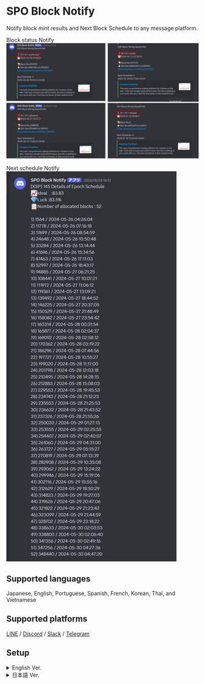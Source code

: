 # SPO Block Notify

Notify block mint results and Next Block Schedule to any message platform.

Block status Notify
![](./img/blocks-status.jpg)

Next schedule Notify
![](/img/blocks-Schedule.jpg)

## Supported languages
Japanese, English, Portuguese, Spanish, French, Korean, Thai, and Vietnamese

## Supported platforms
[LINE](https://notify-bot.line.me/ja/) / [Discord](https://support.discord.com/hc/en-us/articles/228383668-Intro-to-Webhooks) / [Slack](https://api.slack.com/messaging/webhooks) / [Telegram](https://core.telegram.org/bots/api)

## Setup

<details>

<summary>English Ver.</summary>

### 0.Prerequisites
- It is necessary to set up cncli.sh developed by the guild operator in advance.
[https://cardano-community.github.io/guild-operators/Scripts/cncli/](https://cardano-community.github.io/guild-operators/Scripts/cncli/)

- This program must be installed on the server where cncli.sh and the accompanying CNCLI blocklog are set up.

### 1.Install Dependent Programs

Update OS Packages
```bash
sudo apt update && sudo apt upgrade -y
```

Check python version
```bash
python3 -V
```
> Python 3.10 over

If you have Python 3.9 or lower, please use this tool to update.
```
cd
wget https://raw.githubusercontent.com/btbf/spojapanguild/master/scripts/pythonUpdate.sh
chmod +x pythonUpdate.sh
./pythonUpdate.sh
```

Install dependencies
```bash
sudo apt install -y build-essential libssl-dev libffi-dev python3-dev python3-pip python3-testresources
```
```bash
pip3 install watchdog pytz python-dateutil requests discordwebhook slackweb i18nice
```

**Download the executable script and configuration file**

```bash
bn_release="$(curl -s https://api.github.com/repos/btbf/block-notify/releases/latest | jq -r '.tag_name')"
wget https://github.com/btbf/block-notify/archive/refs/tags/${bn_release}.tar.gz -P $NODE_HOME/scripts
cd $NODE_HOME/scripts
tar zxvf ${bn_release}.tar.gz block-notify-${bn_release}/block_notify.py block-notify-${bn_release}/config.ini block-notify-${bn_release}/i18n/ 
mv block-notify-${bn_release} block-notify
rm ${bn_release}.tar.gz
```

### How to use

Editing Configuration Files

```
cd block-notify
nano config.ini
```

| item      | Valus      | usage                          |
| ----------- |---------| ------------------------------------ |
| `pool_ticker`      | ex.) SJG | pool ticker name  |
| `notify_language` | english:`en`<br>japanese:`ja`<br>Portuguese:`pt`<br>French:`fr`<br>Spanish:`es` | notification language |
| `notify_timezone`   | Asia/Tokyo<br>[Timezone List](https://gist.github.com/heyalexej/8bf688fd67d7199be4a1682b3eec7568) | Specify your[Timezone](https://gist.github.com/heyalexej/8bf688fd67d7199be4a1682b3eec7568) |
| `notify_platform`   | `Line`<br>`Discord`<br>`Slack`<br>`Telegram` | Specify the platform to be notified<br> (Multiple designations are invalid.) |
| `notify_level`   |All:`All`<br>Other Confirm:`ExceptCofirm`<br>Only Miss:`OnlyMissed`  | Set notification level |
| `nextepoch_leader_date`   |Only Summary:`SummaryOnly`<br>Summary and date:`SummaryDate` | Notification of next epoch schedule date/time<br>If you do not want the list of next epoch schedule dates to flow to notifications, please include `SummaryOnly`. |
| `line_notify_token`     |Line notify token id | Enter Line Notify token |
| `discord_webhook_url`   |discord_webhook_url | Enter discord_webhook_url |
| `slack_webhook_url`   |slack web hookurl| Enter slack web hookurl |
| `telegram_token`   |Telegram API Token | Enter Telegram API Token |
| `telegram_id`   |Telegram Chat id| Enter Telegram Chat id |
| `node_home` |ex.)`/home/usr/cnode`| Enter 'node_home' Directory Path |
| `guild_db_dir` |ex.)`%(node_home)s/guild-db/blocklog/`| Enter the path to guild-db<br>Do not change `%(node_home)s` as it is a variable |
| `shelley_genesis` |ex.)`%(node_home)s/files/shelley-genesis.json`| Enter the file path for shelley_genesis<br>Do not change `%(node_home)s` as it is a variable |
| `byron_genesis` |ex.)`%(node_home)s/files/byron-genesis.json`| Enter the file path for byron_genesis<br>Do not change `%(node_home)s` as it is a variable |


### **Configure the service file**

```bash
cat > $NODE_HOME/service/cnode-blocknotify.service << EOF 
# file: /etc/systemd/system/cnode-blocknotify.service

[Unit]
Description=Cardano Node - SPO Blocknotify
BindsTo=cnode-cncli-sync.service
After=cnode-cncli-sync.service

[Service]
Type=simple
User=$(whoami)
WorkingDirectory=${NODE_HOME}/scripts/block-notify
ExecStart=/bin/bash -c 'cd ${NODE_HOME}/scripts/block-notify/ && python3 -u block_notify.py'
Restart=on-failure
StandardOutput=syslog
StandardError=syslog
SyslogIdentifier=cnode-blocknotify

[Install]
WantedBy=cnode-cncli-sync.service
EOF
```

```
sudo cp $NODE_HOME/service/cnode-blocknotify.service /etc/systemd/system/cnode-blocknotify.service
```

```
sudo chmod 644 /etc/systemd/system/cnode-blocknotify.service
sudo systemctl daemon-reload
sudo systemctl enable cnode-blocknotify.service
```

Activate SPO BlockNotify
```
sudo systemctl start cnode-blocknotify.service
```

Add an alias for checking logs to the environment variable
```
echo alias blocknotify='"journalctl --no-hostname -u cnode-blocknotify -f"' >> $HOME/.bashrc
```

Environment variable reloading
```
source $HOME/.bashrc
```

Startup Confirmation
```
blocknotify
```

The following indications are fine.
> [xxx] SPO Block Notify has been started.

</details>

<details>

<summary>日本語 Ver.</summary>

### 0.前提条件

- 事前にギルドオペレータが開発したcncli.shのセットアップが必要です。
[https://cardano-community.github.io/guild-operators/Scripts/cncli/](https://cardano-community.github.io/guild-operators/Scripts/cncli/)

- このプログラムはcncli.shと付随するCNCLI blocklogがセットアップされたサーバーへインストールする必要があります。

- SPO JAPAN GUILDマニュアルを使用している場合は、こちらの[セットアップガイド](https://docs.spojapanguild.net/setup/11-blocknotify-setup/)をご参照ください。

### 1.依存プログラムをインストールする**

**Python環境をセットアップする**

パッケージを更新する
```bash
sudo apt update && sudo apt upgrade -y
```

pythonバージョンを確認する
```bash
python3 -V
```
> Python 3.10以上

Python 3.9以下の場合こちらのツールでアップデートしてください
```
cd
wget https://raw.githubusercontent.com/btbf/spojapanguild/master/scripts/pythonUpdate.sh
chmod +x pythonUpdate.sh
./pythonUpdate.sh
```

依存関係をインストールする
```bash
sudo apt install -y build-essential libssl-dev libffi-dev python3-dev python3-pip python3-testresources
```
```bash
pip3 install watchdog pytz python-dateutil requests discordwebhook slackweb i18nice
```

**実行スクリプトと設定ファイルをダウンロードする**

```bash
bn_release="$(curl -s https://api.github.com/repos/btbf/block-notify/releases/latest | jq -r '.tag_name')"
wget https://github.com/btbf/block-notify/archive/refs/tags/${bn_release}.tar.gz -P $NODE_HOME/scripts
cd $NODE_HOME/scripts
tar zxvf ${bn_release}.tar.gz block-notify-${bn_release}/block_notify.py block-notify-${bn_release}/config.ini block-notify-${bn_release}/i18n/ 
mv block-notify-${bn_release} block-notify
rm ${bn_release}.tar.gz
```

### 使い方

設定ファイルの編集

```
cd block-notify
nano config.ini
```

| 項目      | 値      | 使用用途                          |
| ----------- |---------| ------------------------------------ |
| `pool_ticker`      | ex.) SJG | プールティッカー名を入力する  |
| `notify_language` | 英語:`en`<br>日本語:`ja`<br>ポルトガル語:`pt`<br>フランス語:`fr`<br>スペイン語:`es`| 通知言語を入力する |
| `notify_timezone`   | Asia/Tokyo<br>[タイムゾーン一覧](https://gist.github.com/heyalexej/8bf688fd67d7199be4a1682b3eec7568) | お住いの[タイムゾーン](https://gist.github.com/heyalexej/8bf688fd67d7199be4a1682b3eec7568)を指定する |
| `notify_platform`   | `Line`<br>`Discord`<br>`Slack`<br>`Telegram` | 通知先プラットフォームを指定する<br> (複数指定は無効) |
| `notify_level`   |全て:`All`<br>Confirm以外:`ExceptCofirm`<br>Missのみ:`OnlyMissed`  | 通知基準を設定する |
| `nextepoch_leader_date`   |概要のみ:`SummaryOnly`<br>概要と日付:`SummaryDate` | 次エポックスケジュール日時の通知有無<br>次エポックスケジュール日付一覧を通知に流したくない場合は`SummaryOnly`を記載してください |
| `line_notify_token`     |[LINE設定の(8)](#__tabbed_1_1)で発行したトークンID | Line Notifyトークンを入力する |
| `discord_webhook_url`   |[Discord設定の(7)](#__tabbed_1_2)で発行したウェブフックURL| DiscordウェブフックURLを入力する |
| `slack_webhook_url`   |[Slack設定の(4)](#__tabbed_1_4)で発行したWebhook URL| SlackウェブフックURLを入力する |
| `telegram_token`   |[Telegram設定の(5)](#__tabbed_1_3)で発行したAPIトークン | Telegram APIトークンを入力する |
| `telegram_id`   |[Telegram設定の(9)](#__tabbed_1_3)で表示されたChat id| Telegram ChatIDを入力する |
| `node_home` |ex.)`/home/usr/cnode`| node_homeディレクトリパスを入力する |
| `guild_db_dir` |ex.)`%(node_home)s/guild-db/blocklog/`| guild-dbのパスを入力する<br>`%(node_home)s`は変数のため変更しないでください |
| `shelley_genesis` |ex.)`%(node_home)s/files/shelley-genesis.json`| shelley_genesisのファイルパスを入力する<br>`%(node_home)s`は変数のため変更しないでください |
| `byron_genesis` |ex.)`%(node_home)s/files/byron-genesis.json`| byron_genesisのファイルパスを入力する<br>`%(node_home)s`は変数のため変更しないでください |


### **サービスファイルを設定する**

```bash
cat > $NODE_HOME/service/cnode-blocknotify.service << EOF 
# file: /etc/systemd/system/cnode-blocknotify.service

[Unit]
Description=Cardano Node - SPO Blocknotify
BindsTo=cnode-cncli-sync.service
After=cnode-cncli-sync.service

[Service]
Type=simple
User=$(whoami)
WorkingDirectory=${NODE_HOME}/scripts/block-notify
ExecStart=/bin/bash -c 'cd ${NODE_HOME}/scripts/block-notify/ && python3 -u block_notify.py'
Restart=on-failure
StandardOutput=syslog
StandardError=syslog
SyslogIdentifier=cnode-blocknotify

[Install]
WantedBy=cnode-cncli-sync.service
EOF
```

```
sudo cp $NODE_HOME/service/cnode-blocknotify.service /etc/systemd/system/cnode-blocknotify.service
```

```
sudo chmod 644 /etc/systemd/system/cnode-blocknotify.service
sudo systemctl daemon-reload
sudo systemctl enable cnode-blocknotify.service
```
SPO BlockNotifyを起動する
```
sudo systemctl start cnode-blocknotify.service
```

環境変数にログ確認用エイリアスを追加する
```
echo alias blocknotify='"journalctl --no-hostname -u cnode-blocknotify -f"' >> $HOME/.bashrc
```
環境変数再読み込み
```
source $HOME/.bashrc
```

起動確認
```
blocknotify
```
以下の表示なら正常です。
> [xxx] ブロック生成ステータス通知を起動しました  

</details>